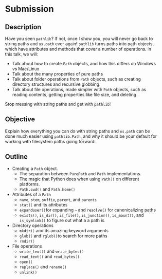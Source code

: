 # Submission

## Description

Have you seen `pathlib`?  If not, once I show you, you will never go back to string paths and `os.path` ever again! `pathlib` turns paths into path objects, which have attributes and methods that cover a number of operations. In this talk, we will:

- Talk about how to create `Path` objects, and how this differs on Windows vs Mac/Linux
- Talk about the many properties of pure paths
- Talk about folder operations from `Path` objects, such as creating directory structures and recursive globbing.
- Talk about file operations, made simpler with `Path` objects, such as reading contents, getting properties like file size, and deleting.

Stop messing with string paths and get with `pathlib`!

## Objective

Explain how everything you can do with string paths and `os.path` can be done much easier using `pathlib.Path`, and why it should be your default for working with filesystem paths going forward.

## Outline

- Creating a `Path` object.
    - The separation between `PurePath` and `Path` implementations.
    - The magic that Python does when using `Path()` on different platforms.
    - `Path.cwd()` and `Path.home()`
- Attributes of a `Path`
    - `name`, `stem`, `suffix`, `parent`, and `parents`
    - `stat()` and its attributes
    - `expanduser()`for expanding `~` and `resolve()` for canonicalizing paths
    - `exists()`, `is_dir()`, `is_file()`, `is_junction()`, `is_mount()`, and `is_symlink()` to figure out what a a path is.
- Directory operations
    - `mkdir()` and its amazing keyword arguments
    - `glob()` and `rglob()`to search for more paths
    - `rmdir()`
- File operations
    - `write_text()` and `write_bytes()`
    - `read_text()` and `read_bytes()`
    - `open()`
    - `replace()` and `rename()`
    - `unlink()`